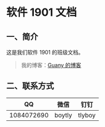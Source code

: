 # 软件 1901 文档

## 一、简介

这是我们软件 1901 的班级文档。

> 我的博客：[Guany 的博客](https://tlyboy.github.io/blog/)

## 二、联系方式

| QQ         | 微信   | 钉钉   |
| ---------- | ------ | ------ |
| 1084072690 | boytly | tlyboy |
